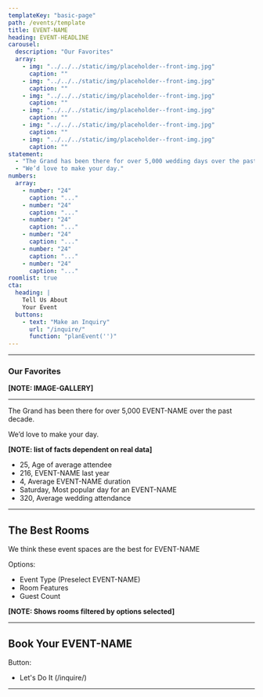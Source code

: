 ```yaml
---
templateKey: "basic-page"
path: /events/template
title: EVENT-NAME
heading: EVENT-HEADLINE
carousel:
  description: "Our Favorites"
  array:
    - img: "../../../static/img/placeholder--front-img.jpg"
      caption: ""
    - img: "../../../static/img/placeholder--front-img.jpg"
      caption: ""
    - img: "../../../static/img/placeholder--front-img.jpg"
      caption: ""
    - img: "../../../static/img/placeholder--front-img.jpg"
      caption: ""
    - img: "../../../static/img/placeholder--front-img.jpg"
      caption: ""
    - img: "../../../static/img/placeholder--front-img.jpg"
      caption: ""
statement:
  - "The Grand has been there for over 5,000 wedding days over the past decade."
  - "We’d love to make your day."
numbers:
  array:
    - number: "24"
      caption: "..."
    - number: "24"
      caption: "..."
    - number: "24"
      caption: "..."
    - number: "24"
      caption: "..."
    - number: "24"
      caption: "..."
    - number: "24"
      caption: "..."
roomlist: true
cta:
  heading: |
    Tell Us About
    Your Event
  buttons:
    - text: "Make an Inquiry"
      url: "/inquire/"
      function: "planEvent('')"
---
```


---

### Our Favorites

**[NOTE: IMAGE-GALLERY]**

---

The Grand has been there for over 5,000 EVENT-NAME over the past decade.

We’d love to make your day.

**[NOTE: list of facts dependent on real data]**

- 25, Age of average attendee
- 216, EVENT-NAME last year
- 4, Average EVENT-NAME duration
- Saturday, Most popular day for an EVENT-NAME
- 320, Average wedding attendance

---

## The Best Rooms

We think these event spaces are the best for EVENT-NAME

Options:

- Event Type (Preselect EVENT-NAME)
- Room Features
- Guest Count

**[NOTE: Shows rooms filtered by options selected]**

---

## Book Your EVENT-NAME

Button:

- Let's Do It (/inquire/)

---
